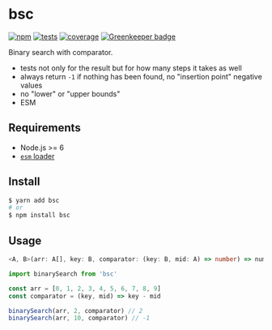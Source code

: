 # bsc

[![npm](https://img.shields.io/npm/v/bsc.svg?style=flat-square)](https://www.npmjs.com/package/bsc) [![tests](https://img.shields.io/travis/deepsweet/bsc/master.svg?label=tests&style=flat-square)](https://travis-ci.org/deepsweet/bsc) [![coverage](https://img.shields.io/codecov/c/github/deepsweet/bsc.svg?style=flat-square)](https://codecov.io/github/deepsweet/bsc) [![Greenkeeper badge](https://badges.greenkeeper.io/deepsweet/bsc.svg)](https://greenkeeper.io/)

Binary search with comparator.

* tests not only for the result but for how many steps it takes as well
* always return `-1` if nothing has been found, no "insertion point" negative values
* no "lower" or "upper bounds"
* ESM

## Requirements

* Node.js >= 6
* [`esm` loader](https://github.com/standard-things/esm)

## Install

```sh
$ yarn add bsc
# or
$ npm install bsc
```

## Usage

```ts
<A, B>(arr: A[], key: B, comparator: (key: B, mid: A) => number) => number
```

```js
import binarySearch from 'bsc'

const arr = [0, 1, 2, 3, 4, 5, 6, 7, 8, 9]
const comparator = (key, mid) => key - mid

binarySearch(arr, 2, comparator) // 2
binarySearch(arr, 10, comparator) // -1
```
